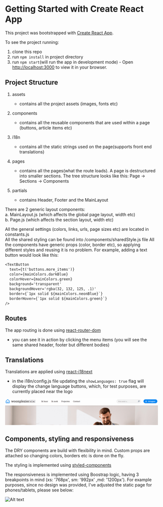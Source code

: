 # Getting Started with Create React App

This project was bootstrapped with [Create React App](https://github.com/facebook/create-react-app).

To see the project running:
1. clone this repo
2. run `npm install` in project directory
3. run `npm start`(will run the app in development mode) - Open [http://localhost:3000](http://localhost:3000) to view it in your browser.

## Project Structure

1. assets 
   - contains all the project assets (images, fonts etc)

2. components
   - contains all the reusable components that are used within a page (buttons, article items etc)

3. i18n 
   - contains all the static strings used on the page(supports front end translations)

4. pages
   - contains all the pages(what the route loads). A page is destructured into smaller sections. The tree structure looks like this:
  Page -> Sections -> Components

5. partials
   - contains Header, Footer and the MainLayout

There are 2 generic layout components:  
   a. MainLayout.js (which affects the global page layout, width etc)  
   b. Page.js (which affects the section layout, width etc)  

All the general settings (colors, links, urls, page sizes etc) are located in constants.js  
All the shared styling can be found into /components/sharedStyle.js file
All the components have generic props (color, border etc), so applying different styles and reusing it is no problem. For example, adding a text button would look like this:

```
<TextButton
  text={t('buttons.more_items')}
  color={mainColors.darkBlue}
  colorHover={mainColors.green}
  background='transparent'
  backgroundHover='rgba(32, 132, 125, .1)'
  border={`1px solid ${mainColors.neonBlue}`}
  borderHover={`1px solid ${mainColors.green}`}
/>
```

## Routes
The app routing is done using [react-router-dom](https://www.npmjs.com/package/react-router-dom)
  - you can see it in action by clicking the menu items (you will see the same shared header, footer but different bodies)

## Translations
Translations are applied using [react-i18next](https://www.npmjs.com/package/react-i18next)
   - in the i18n/config.js file updating the `showLanguages: true` flag will display the change language buttons, which, for test purposes, are currently placed near the logo

   ![ Alt text](translations-sample.gif) [](translations-sample.gif)


## Components, styling and responsiveness
The DRY components are build with flexibility in mind. Custom props are attached so changing colors, borders etc is done on the fly.

The styling is implemented using [styled-components](https://www.npmjs.com/package/styled-components)

The responsiveness is implemented using Boostrap logic, having 3 breakpoints in mind (xs: '768px', sm: '992px' ,md: '1200px'). For example purposes, since no design was provided, I've adjusted the static page for phones/tablets, please see below:

   ![ Alt text](responsive-sample.gif) [](responsive-sample.gif)



